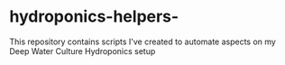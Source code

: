 # hydroponics-helpers-
This repository contains scripts I've created to automate aspects on my Deep Water Culture Hydroponics setup
